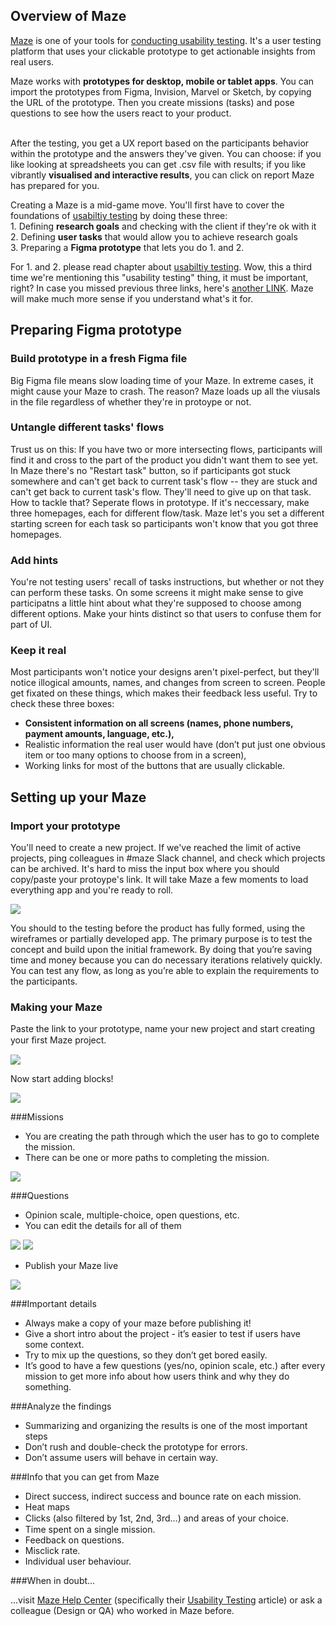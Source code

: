 ## Overview of Maze

[Maze](https://maze.design/) is one of your tools for [conducting usability testing](https://infinum.com/handbook/books/design/design-process/discovery/usability-testing). It's a user testing platform that uses your clickable prototype to get actionable insights from real users. 

Maze works with **prototypes for desktop, mobile or tablet apps**. You can import the prototypes from Figma, Invision, Marvel or Sketch, by copying the URL of the prototype. Then you create missions (tasks) and pose questions to see how the users react to your product.

<br>After the testing, you get a UX report based on the participants behavior within the prototype and the answers they've given. You can choose: if you like looking at spreadsheets you can get .csv file with results; if you like vibrantly **visualised and interactive results**, you can click on report Maze has prepared for you.

Creating a Maze is a mid-game move. You'll first have to cover the foundations of [usabiltiy testing](https://infinum.com/handbook/books/design/design-process/discovery/usability-testing) by doing these three:
<br>1. Defining **research goals** and checking with the client if they're ok with it
<br>2. Defining **user tasks** that would allow you to achieve research goals
<br>3. Preparing a **Figma prototype** that lets you do 1. and 2.

For 1. and 2. please read chapter about [usabiltiy testing](https://infinum.com/handbook/books/design/design-process/discovery/usability-testing). Wow, this a third time we're mentioning this "usability testing" thing, it must be important, right? In case you missed previous three links, here's [another LINK](https://infinum.com/handbook/books/design/design-process/discovery/usability-testing). Maze will make much more sense if you understand what's it for.

## Preparing Figma prototype

### Build prototype in a fresh Figma file
Big Figma file means slow loading time of your Maze. In extreme cases, it might cause your Maze to crash. The reason? Maze loads up all the viusals in the file regardless of whether they're in protoype or not.

### Untangle different tasks' flows
Trust us on this: If you have two or more intersecting flows, participants will find it and cross to the part of the product you didn't want them to see yet. In Maze there's no "Restart task" button, so if participants got stuck somewhere and can't get back to current task's flow -- they are stuck and can't get back to current task's flow. They'll need to give up on that task.
<br>How to tackle that? Seperate flows in prototype. If it's neccessary, make three homepages, each for different flow/task. Maze let's you set a different starting screen for each task so participants won't know that you got three homepages.

### Add hints
You're not testing users' recall of tasks instructions, but whether or not they can perform these tasks. On some screens it might make sense to give participatns a little hint about what they're supposed to choose among different options. Make your hints distinct so that users to confuse them for part of UI.

### Keep it real
Most participants won't notice your designs aren't pixel-perfect, but they'll notice illogical amounts, names, and changes from screen to screen. People get fixated on these things, which makes their feedback less useful. Try to check these three boxes:
- **Consistent information on all screens (names, phone numbers, payment amounts, language, etc.),**
- Realistic information the real user would have (don’t put just one obvious item or too many options to choose from in a screen),
- Working links for most of the buttons that are usually clickable.

## Setting up your Maze

### Import your prototype
You'll need to create a new project. If we've reached the limit of active projects, ping colleagues in #maze Slack channel, and check which projects can be archived. It's hard to miss the input box where you should copy/paste your protoype's link. It will take Maze a few moments to load everything app and you're ready to roll.

![](/img/tools-maze-1.jpg)




You should to the testing before the product has fully formed, using the wireframes or partially developed app. The primary purpose is to test the concept and build upon the initial framework. By doing that you’re saving time and money because you can do necessary iterations relatively quickly. You can test any flow, as long as you’re able to explain the requirements to the participants.




### Making your Maze

Paste the link to your prototype, name your new project and start creating your ﬁrst Maze project.

![](/img/tools-maze-1.jpg)

Now start adding blocks!

![](/img/tools-maze-2.jpg)


###Missions

- You are creating the path through which the user has to go to complete the mission.
- There can be one or more paths to completing the mission.

![](/img/tools-maze-3.jpg)


###Questions

- Opinion scale, multiple-choice, open questions, etc.
- You can edit the details for all of them

![](/img/tools-maze-4.jpg)
![](/img/tools-maze-5.jpg)

- Publish your Maze live

![](/img/tools-maze-6.jpg)

###Important details

- Always make a copy of your maze before publishing it!
- Give a short intro about the project - it’s easier to test if users have some context.
- Try to mix up the questions, so they don’t get bored easily.
- It’s good to have a few questions (yes/no, opinion scale, etc.) after every mission to get more info about how users think and why they do something.

###Analyze the findings

- Summarizing and organizing the results is one of the most important steps
- Don’t rush and double-check the prototype for errors.
- Don’t assume users will behave in certain way.

###Info that you can get from Maze

- Direct success, indirect success and bounce rate on each mission.
- Heat maps
- Clicks (also ﬁltered by 1st, 2nd, 3rd…) and areas of your choice.
- Time spent on a single mission.
- Feedback on questions.
- Misclick rate.
- Individual user behaviour.

###When in doubt...

...visit [Maze Help Center](https://help.maze.design/en/) (specifically their [Usability Testing](https://maze.design/guides/usability-testing) article) or ask a colleague (Design or QA) who worked in Maze before.

